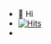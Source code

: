 - 👋 Hi
- [![Hits](https://hits.seeyoufarm.com/api/count/incr/badge.svg?url=https%3A%2F%2Fgithub.com%2FHGaYeong&count_bg=%2379C83D&title_bg=%23BF89F2&icon=&icon_color=%23E7E7E7&title=hits&edge_flat=false)](https://hits.seeyoufarm.com)
- 
<!---
HGaYeong/HGaYeong is a ✨ special ✨ repository because its `README.md` (this file) appears on your GitHub profile.
You can click the Preview link to take a look at your changes.
--->
